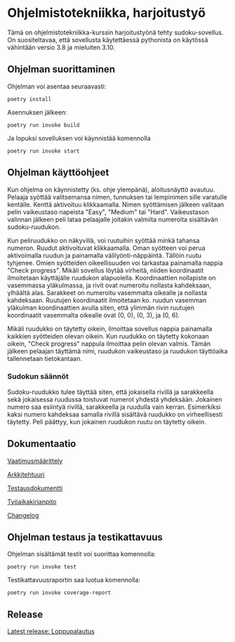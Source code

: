 # Ohjelmistotekniikka, harjoitustyö

Tämä on  ohjelmistotekniikka-kurssin  harjoitustyönä tehty sudoku-sovellus. On suositeltavaa, että sovellusta käytettäessä pythonista on käytössä vähintään versio 3.8 ja mieluiten 3.10.

## Ohjelman suorittaminen

Ohjelman voi asentaa seuraavasti:
```
poetry install
```
Asennuksen jälkeen:
```
poetry run invoke build
```
Ja lopuksi sovelluksen voi käynnistää komennolla
```
poetry run invoke start
```
## Ohjelman käyttöohjeet

Kun ohjelma on käynnistetty (ks. ohje ylempänä), aloitusnäyttö avautuu. Pelaaja syöttää valitsemansa nimen, tunnuksen tai lempinimen sille varatulle kentälle.
Kenttä aktivoituu klikkaamalla. Nimen syöttämisen jälkeen valitaan pelin vaikeustaso napeista "Easy", "Medium" tai "Hard". Vaikeustason valinnan jälkeen peli
lataa pelaajalle joitakin valmiita numeroita sisältävän sudoku-ruudukon.

Kun peliruudukko on näkyvillä, voi ruutuihin syöttää minkä tahansa numeron. Ruudut aktivoituvat klikkaamalla. Oman syötteen voi perua aktivoimalla ruudun ja painamalla välilyönti-näppäintä.
Tällöin ruutu tyhjenee. Omien syötteiden oikeellisuuden voi tarkastaa painamalla nappia "Check progress". Mikäli sovellus löytää virheitä, niiden koordinaatit ilmoitetaan käyttäjälle ruudukon alapuolella.
Koordinaattien nollapiste on vasemmassa yläkulmassa, ja rivit ovat numeroitu nollasta kahdeksaan, ylhäältä alas. Sarakkeet on numeroitu vasemmalta oikealle ja nollasta kahdeksaan. Ruutujen koordinaatit ilmoitetaan ko. ruudun vasemman yläkulman koordinaattien avulla siten, että ylimmän rivin ruutujen koordinaatit vasemmalta oikealle ovat (0, 0), (0, 3), ja (0, 6).

Mikäli ruudukko on täytetty oikein, ilmoittaa sovellus nappia painamalla kaikkien syötteiden olevan oikein. Kun ruudukko on täytetty kokonaan oikein, "Check progress" nappula ilmoittaa pelin olevan valmis.
Tämän jälkeen pelaajan täyttämä nimi, ruudukon vaikeustaso ja ruudukon täyttöaika tallennetaan tietokantaan.

### Sudokun säännöt

Sudoku-ruudukko tulee täyttää siten, että jokaisella rivillä ja sarakkeella sekä jokaisessa ruudussa toistuvat numerot yhdestä yhdeksään. Jokainen numero saa
esiintyä rivillä, sarakkeella ja ruudulla vain kerran. Esimerkiksi kaksi numero kahdeksaa samalla rivillä sisältävä ruudukko on virheellisesti täytetty. Peli
päättyy, kun jokainen ruudukon ruutu on täytetty oikein.

## Dokumentaatio

[Vaatimusmäärittely](https://github.com/helena-ves/ot-harjoitustyo/blob/main/dokumentaatio/vaatimusmaarittely.md)

[Arkkitehtuuri](https://github.com/helena-ves/ot-harjoitustyo/blob/main/dokumentaatio/arkkitehtuuri.md)

[Testausdokumentti](https://github.com/helena-ves/ot-harjoitustyo/blob/main/dokumentaatio/testausdokumentti.md)

[Työaikakirjanpito](https://github.com/helena-ves/ot-harjoitustyo/blob/main/dokumentaatio/tyoaikakirjanpito.md)

[Changelog](https://github.com/helena-ves/ot-harjoitustyo/blob/main/dokumentaatio/changelog.md)

## Ohjelman testaus ja testikattavuus

Ohjelman sisältämät testit voi suorittaa komennolla:
```
poetry run invoke test
```

Testikattavuusraportin saa luotua komennolla:
```
poetry run invoke coverage-report
```

## Release

[Latest release: Loppupalautus](https://github.com/helena-ves/ot-harjoitustyo/releases/tag/loppupalautus)
